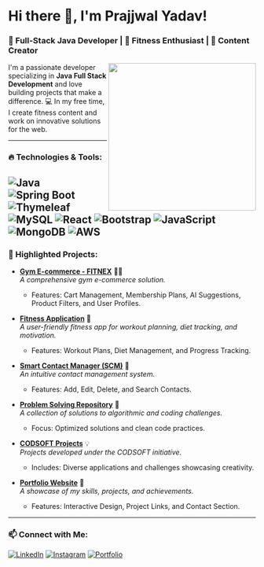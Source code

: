 # Hi there 👋, I'm Prajjwal Yadav!
### 🚀 Full-Stack Java Developer | 🌟 Fitness Enthusiast | 🎥 Content Creator

<img align="right" src="https://github.com/prajjwal77/prajjwal77/assets/banner.gif" width="300px"/>

I'm a passionate developer specializing in **Java Full Stack Development** and love building projects that make a difference. 💻 In my free time, I create fitness content and work on innovative solutions for the web.

---

### 🔥 Technologies & Tools:
![Java](https://img.shields.io/badge/Java-ED8B00?style=for-the-badge&logo=java&logoColor=white)
![Spring Boot](https://img.shields.io/badge/SpringBoot-6DB33F?style=for-the-badge&logo=spring&logoColor=white)
![Thymeleaf](https://img.shields.io/badge/Thymeleaf-005F0F?style=for-the-badge&logo=spring&logoColor=white)
![MySQL](https://img.shields.io/badge/MySQL-4479A1?style=for-the-badge&logo=mysql&logoColor=white)
![React](https://img.shields.io/badge/React-20232A?style=for-the-badge&logo=react&logoColor=61DAFB)
![Bootstrap](https://img.shields.io/badge/Bootstrap-7952B3?style=for-the-badge&logo=bootstrap&logoColor=white)
![JavaScript](https://img.shields.io/badge/JavaScript-F7DF1E?style=for-the-badge&logo=javascript&logoColor=black)
![MongoDB](https://img.shields.io/badge/MongoDB-4EA94B?style=for-the-badge&logo=mongodb&logoColor=white)
![AWS](https://img.shields.io/badge/AWS-232F3E?style=for-the-badge&logo=amazon-aws&logoColor=white)
---

### 🌟 Highlighted Projects:

- [**Gym E-commerce - FITNEX**](https://github.com/prajjwal77/Gym-Ecommerce-FITNEX) 🏋️‍♂️  
  *A comprehensive gym e-commerce solution.*  
  - Features: Cart Management, Membership Plans, AI Suggestions, Product Filters, and User Profiles.

- [**Fitness Application**](https://github.com/prajjwal77/FitnessApplication) 📱  
  *A user-friendly fitness app for workout planning, diet tracking, and motivation.*  
  - Features: Workout Plans, Diet Management, and Progress Tracking.

- [**Smart Contact Manager (SCM)**](https://github.com/prajjwal77/Smart-Contact-Manager-SCM-) 📇  
  *An intuitive contact management system.*  
  - Features: Add, Edit, Delete, and Search Contacts.

- [**Problem Solving Repository**](https://github.com/prajjwal77/Problems-) 🧩  
  *A collection of solutions to algorithmic and coding challenges.*  
  - Focus: Optimized solutions and clean code practices.

- [**CODSOFT Projects**](https://github.com/prajjwal77/CODSOFT) 💡  
  *Projects developed under the CODSOFT initiative.*  
  - Includes: Diverse applications and challenges showcasing creativity.

- [**Portfolio Website**](https://github.com/prajjwal77/portfolio) 💼  
  *A showcase of my skills, projects, and achievements.*  
  - Features: Interactive Design, Project Links, and Contact Section.

---

### 📫 Connect with Me:
[![LinkedIn](https://img.shields.io/badge/LinkedIn-0A66C2?style=for-the-badge&logo=linkedin&logoColor=white)]([www.linkedin.com/in/prajjwal-yadav-881a89262](https://www.linkedin.com/in/prajjwal-yadav-881a89262/))
[![Instagram](https://img.shields.io/badge/Instagram-E4405F?style=for-the-badge&logo=instagram&logoColor=white)](https://instagram.com/prajjwal.fitness)
[![Portfolio](https://img.shields.io/badge/Portfolio-24292F?style=for-the-badge&logo=github&logoColor=white)](https://github.com/prajjwal77/portfolio)
